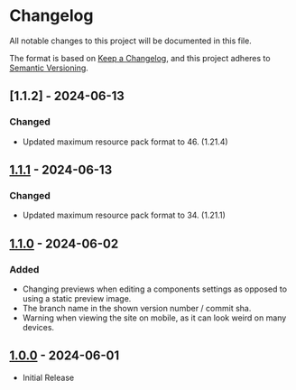 # Changelog
All notable changes to this project will be documented in this file.

The format is based on [Keep a Changelog](https://keepachangelog.com/en/1.1.0/),
and this project adheres to [Semantic Versioning](https://semver.org/spec/v2.0.0.html).


## [1.1.2] - 2024-06-13

### Changed
- Updated maximum resource pack format to 46. (1.21.4)


## [1.1.1] - 2024-06-13

### Changed
- Updated maximum resource pack format to 34. (1.21.1)


## [1.1.0] - 2024-06-02

### Added
- Changing previews when editing a components settings as opposed to using a static preview image.
- The branch name in the shown version number / commit sha.
- Warning when viewing the site on mobile, as it can look weird on many devices.


## [1.0.0] - 2024-06-01
- Initial Release


[1.1.1]: https://github.com/ImCodist/minecraft-pride-pack-generator/compare/1.1.0...1.1.1
[1.1.0]: https://github.com/ImCodist/minecraft-pride-pack-generator/compare/1.0.0...1.1.0
[1.0.0]: https://github.com/ImCodist/minecraft-pride-pack-generator/releases/tag/1.0.0